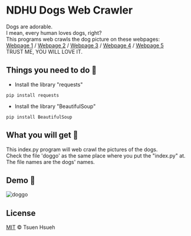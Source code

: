 # NDHU Dogs Web Crawler
Dogs are adorable.  
I mean, every human loves dogs, right?  
This programs web crawls the dog picture on these webpages:  
[Webpage 1](http://faculty.ndhu.edu.tw/~aowoo-welfare/area0.html) / [Webpage 2](http://faculty.ndhu.edu.tw/~aowoo-welfare/area1.html) / [Webpage 3](http://faculty.ndhu.edu.tw/~aowoo-welfare/area2.html) / [Webpage 4](http://faculty.ndhu.edu.tw/~aowoo-welfare/area3.html) / [Webpage 5](http://faculty.ndhu.edu.tw/~aowoo-welfare/area4.html)  
TRUST ME, YOU WILL LOVE IT.  
  
## Things you need to do :open_book:
* Install the library "requests"
```
pip install requests
```
* Install the library "BeautifulSoup"
```
pip install BeautifulSoup
```
  
## What you will get :icecream:
This index.py program will web crawl the pictures of the dogs.  
Check the file 'doggo' as the same place where you put the "index.py" at.  
The file names are the dogs' names.  
  
## Demo :eyes:
![doggo](https://user-images.githubusercontent.com/78197510/130640380-ad39aedd-b8f4-4740-a38a-a2fe9b6ebeb2.png)  

## License
[MIT](LICENSE) © Tsuen Hsueh
